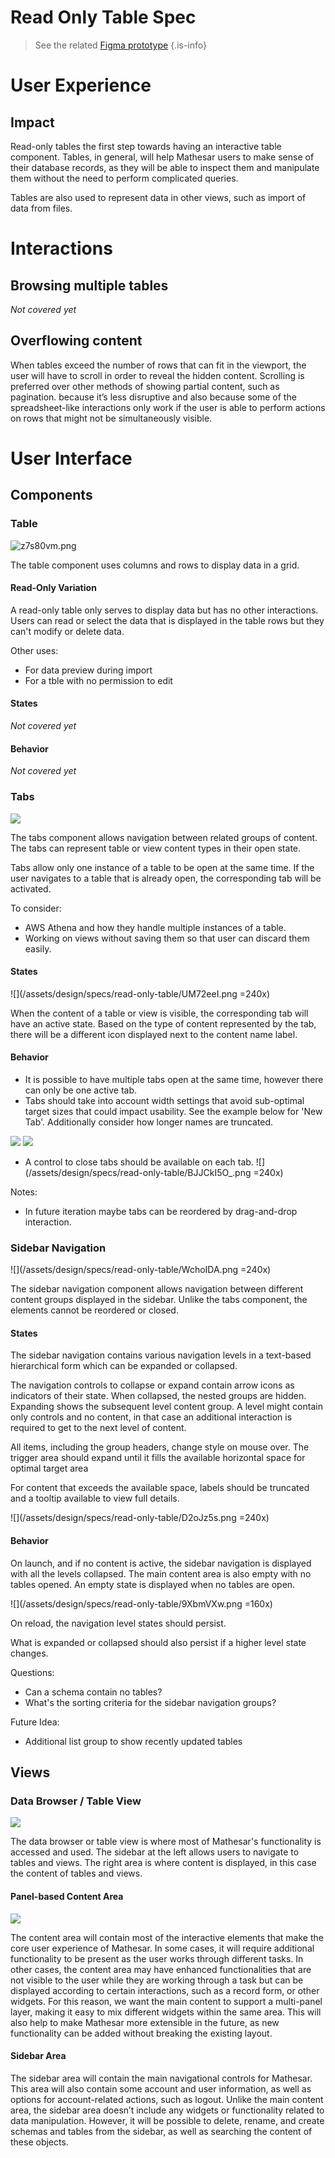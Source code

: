 # Read Only Table Spec

> See the related [Figma prototype](https://www.figma.com/proto/Uaf1ntcldzK2U41Jhw6vS2/Mathesar-MVP?page-id=0%3A1&node-id=1%3A2&viewport=604%2C346%2C0.19209809601306915&scaling=scale-down-width)
{.is-info}

# User Experience
## Impact
Read-only tables the first step towards having an interactive table component. Tables, in general, will help Mathesar users to make sense of their database records, as they will be able to inspect them and manipulate them without the need to perform complicated queries.

Tables are also used to represent data in other views, such as import of data from files. 

# Interactions
## Browsing multiple tables
*Not covered yet*

## Overflowing content
When tables exceed the number of rows that can fit in the viewport, the user will have to scroll in order to reveal the hidden content.
Scrolling is preferred over other methods of showing partial content, such as pagination. because it’s less disruptive and also because some of the spreadsheet-like interactions only work if the user is able to perform actions on rows that might not be simultaneously visible.

# User Interface
## Components
### Table
![z7s80vm.png](/assets/design/specs/read-only-table/z7s80vm.png)

The table component uses columns and rows to display data in a grid.
#### Read-Only Variation
A read-only table only serves to display data but has no other interactions. Users can read or select the data that is displayed in the table rows but they can't modify or delete data.

Other uses:
- For data preview during import
- For a tble with no permission to edit

#### States
*Not covered yet*

#### Behavior
*Not covered yet*

### Tabs
![](/assets/design/specs/read-only-table/FVrZz22.png )

The tabs component allows navigation between related groups of content. The tabs can represent table or view content types in their open state.

Tabs allow only one instance of a table to be open at the same time. If the user navigates to a table that is already open, the corresponding tab will be activated.

To consider:
- AWS Athena and how they handle multiple instances of a table.
- Working on views without saving them so that user can discard them easily.
#### States
![](/assets/design/specs/read-only-table/UM72eeI.png =240x)

When the content of a table or view is visible, the corresponding tab will have an active state.
Based on the type of content represented by the tab, there will be a different icon displayed next to the content name label.
#### Behavior
- It is possible to have multiple tabs open at the same time, however there can only be one active tab.
- Tabs should take into account width settings that avoid sub-optimal target sizes that could impact usability. See the example below for 'New Tab'. Additionally consider how longer names are truncated.

![](/assets/design/specs/read-only-table/S1ez3TSqdu.png )
![](/assets/design/specs/read-only-table/r1iJkI9_d.png )

- A control to close tabs should be available on each tab.
 ![](/assets/design/specs/read-only-table/BJJCkI5O_.png =240x)

Notes:
- In future iteration maybe tabs can be reordered by drag-and-drop interaction. 


### Sidebar Navigation
![](/assets/design/specs/read-only-table/WchoIDA.png =240x)

The sidebar navigation component allows navigation between different content groups displayed in the sidebar. Unlike the tabs component, the elements cannot be reordered or closed.

#### States
The sidebar navigation contains various navigation levels in a text-based hierarchical form which can be expanded or collapsed.

The navigation controls to collapse or expand contain arrow icons as indicators of their state. When collapsed, the nested groups are hidden. Expanding shows the subsequent level content group. A level might contain only controls and no content, in that case an additional interaction is required to get to the next level of content.

All items, including the group headers, change style on mouse over. The trigger area should expand until it fills the available horizontal space for optimal target area

For content that exceeds the available space, labels should be truncated and a tooltip available to view full details.

![](/assets/design/specs/read-only-table/D2oJz5s.png =240x)

#### Behavior
On launch, and if no content is active, the sidebar navigation is displayed with all the levels collapsed.
The main content area is also empty with no tables opened. An empty state is displayed when no tables are open.

![](/assets/design/specs/read-only-table/9XbmVXw.png =160x)

On reload, the navigation level states should persist.

What is expanded or collapsed should also persist if a higher level state changes. 

Questions:
- Can a schema contain no tables?
- What's the sorting criteria for the sidebar navigation groups?

Future Idea:
- Additional list group to show recently updated tables

## Views
### Data Browser / Table View
![](/assets/design/specs/read-only-table/5AEnei2.png )

The data browser or table view is where most of Mathesar's functionality is accessed and used. The sidebar at the left allows users to navigate to tables and views. The right area is where content is displayed, in this case the content of tables and views.

#### Panel-based Content Area
![](/assets/design/specs/read-only-table/CZ0cHvM.png )

The content area will contain most of the interactive elements that make the core user experience of Mathesar. In some cases, it will require additional functionality to be present as the user works through different tasks. In other cases, the content area may have enhanced functionalities that are not visible to the user while they are working through a task but can be displayed according to certain interactions, such as a record form, or other widgets. 
For this reason, we want the main content to support a multi-panel layer, making it easy to mix different widgets within the same area.
This will also help to make Mathesar more extensible in the future, as new functionality can be added without breaking the existing layout.

#### Sidebar Area
The sidebar area will contain the main navigational controls for Mathesar. This area will also contain some account and user information, as well as options for account-related actions, such as logout. Unlike the main content area, the sidebar area doesn’t include any widgets or functionality related to data manipulation.  However, it will be possible to delete, rename, and create schemas and tables from the sidebar, as well as searching the content of these objects.
